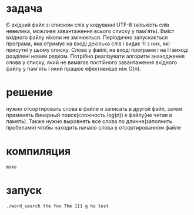 # задача
Є вхідний файл зі списком слів у кодуванні UTF-8 (кількість слів невелика, можливе завантаження всього списку у пам'ять). Вміст вхідного файлу ніколи не змінюється. Періодично запускається програма, яка отримує на вході декілька слів і видає ті з них, які присутні у цьому списку. Слова у файлі, на вході програми і на її виході розділені новим рядком. Потрібно реалізувати алгоритм знаходження слова у списку, який не вимагає постійного завантаження вхідного файлу у пам'ять і який працює ефективніше ніж O(n).

# решение
нужно отсортировать слова в файле и записать в другой файл, затем применять бинарный поиск(сложность log(n)) к файлу(не читая в память). Также нужно выровнять все слова по длинне(заполнить пробелами) чтобы находить начало слова в отсортированном файле

# компиляция
```
make
```

# запуск
```
./word_search the fox The 111 g ho test
```
